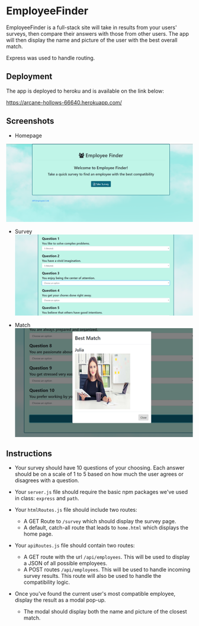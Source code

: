 # EmployeeFinder

EmployeeFinder is a full-stack site will take in results from your users' surveys, then compare their answers with those from other users. The app will then display the name and picture of the user with the best overall match. 

Express was used to handle routing.

## Deployment

The app is deployed to heroku and is available on the link below:

https://arcane-hollows-66640.herokuapp.com/

## Screenshots

* Homepage

![image](/app/public/assets/images/homepage.PNG)

* Survey
![image](/app/public/assets/images/survey.PNG)

* Match
![image](/app/public/assets/images/match.PNG)

## Instructions


* Your survey should have 10 questions of your choosing. Each answer should be on a scale of 1 to 5 based on how much the user agrees or disagrees with a question.
* Your `server.js` file should require the basic npm packages we've used in class: `express` and `path`.
* Your `htmlRoutes.js` file should include two routes:

  * A GET Route to `/survey` which should display the survey page.
  * A default, catch-all route that leads to `home.html` which displays the home page. 

* Your `apiRoutes.js` file should contain two routes:

  * A GET route with the url `/api/employees`. This will be used to display a JSON of all possible employees.
  * A POST routes `/api/employees`. This will be used to handle incoming survey results. This route will also be used to handle the       compatibility logic. 

* Once you've found the current user's most compatible employee, display the result as a modal pop-up.
    * The modal should display both the name and picture of the closest match.

